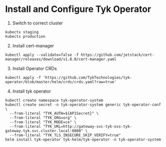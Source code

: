 # Install and Configure Tyk Operator

1. Switch to correct cluster
```
kubectx staging
kubectx production
```

2. Install cert-manager
```
kubectl apply --validate=false -f https://github.com/jetstack/cert-manager/releases/download/v1.8.0/cert-manager.yaml
```

3. Install Operator CRDs
```
kubectl apply -f 'https://github.com/TykTechnologies/tyk-operator/blob/master/helm/crds/crds.yaml?raw=true'
```

4. Install tyk operator

```
kubectl create namespace tyk-operator-system
kubectl create secret -n tyk-operator-system generic tyk-operator-conf \
  --from-literal "TYK_AUTH=${APISecret}" \
  --from-literal "TYK_ORG=org" \
  --from-literal "TYK_MODE=ce" \
  --from-literal "TYK_URL=http://gateway-svc-tyk-oss-tyk-gateway.tyk.svc.cluster.local:8080" \
  --from-literal "TYK_TLS_INSECURE_SKIP_VERIFY=true"
helm install tyk-operator tyk-helm/tyk-operator -n tyk-operator-system

```